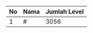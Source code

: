 | No | Nama            | Jumlah Level |
|----|-----------------|--------------|
| 1  | #    |    3056        |
